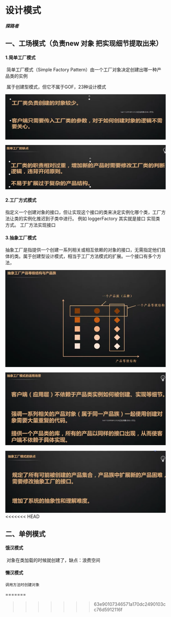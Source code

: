 

# 设计模式

#####  探路者

## 一、工场模式（负责new 对象 把实现细节提取出来）

#### 1.简单工厂模式

​	简单工厂模式（Simple Factory Pattern）由一个工厂对象决定创建出哪一种产品类的实例

​	属于创建型模式，但它不属于GOF，23种设计模式

![1584623594497](/java/image/1584623594497.png)

![1584623915185](/java/image/1584623915185.png)

#### 2.工厂方式模式

​	指定义一个创建对象的接口，但让实现这个接口的类来决定实例化哪个类，工厂方法让类的实例化推迟到子类中进行。 例如 loggerFactory             其实就是接口  实现类 方式。 工厂方法实现接口    

#### 3.抽象工厂模式

​	抽象工厂是指提供一个创建一系列相关或相互依赖的对象的接口，无需指定他们具体的类。属于创建型设计模式，相当于工厂方法模式的扩展。一个接口有多个方法，

![1584630566301](image\1584630566301.png)

![1584629091238](image\1584629091238.png)

![1584629390927](image\1584629390927.png)
<<<<<<< HEAD

## 二、单例模式

#### 饿汉模式

​	对象在类加载的时候就创建了，缺点：浪费空间

#### 懒汉模式

   	调用方法时创建对象
=======
>>>>>>> 63e90107346571a170dc2490103cc76d5912116f
